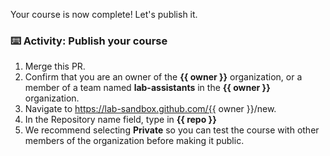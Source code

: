 Your course is now complete! Let's publish it.

### :keyboard: Activity: Publish your course

1. Merge this PR.
1. Confirm that you are an owner of the **{{ owner }}** organization, or a member of a team named **lab-assistants** in the **{{ owner }}** organization.
1. Navigate to https://lab-sandbox.github.com/{{ owner }}/new.
1. In the Repository name field, type in **{{ repo }}**
1. We recommend selecting **Private** so you can test the course with other members of the organization before making it public.
